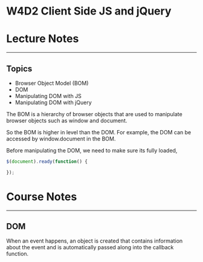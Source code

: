 # W4D2 Client Side JS and jQuery
# Lecture Notes
_________________
## Topics
- Browser Object Model (BOM)
- DOM
- Manipulating DOM with JS
- Manipulating DOM with jQuery

The BOM is a hierarchy of browser objects that are used to manipulate browser objects such as window and document.

So the BOM is higher in level than the DOM. For example, the DOM can be accessed by window.document in the BOM.

Before manipulating the DOM, we need to make sure its fully loaded,
```javascript
$(document).ready(function() {

});
```

# Course Notes
_________________
## DOM
When an event happens, an object is created that contains information about the event and is automatically passed along into the callback function.
